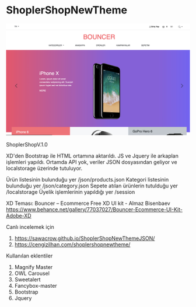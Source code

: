 # ShoplerShopNewTheme

![alt text](./ss.jpg)

ShoplerShopV.1.0

XD'den Bootstrap ile HTML ortamına aktarıldı.
JS ve Jquery ile arkaplan işlemleri yapıldı.
Ortamda API yok, veriler JSON dosyasından geliyor ve localstorage üzerinde tutuluyor.


 Ürün listesinin bulunduğu yer /json/products.json
 Kategori listesinin bulunduğu yer /json/category.json
 Sepete atılan ürünlerin tutulduğu yer /localstorage
 Üyelik işlemlerinin yapıldığı yer /session
 
XD Teması: Bouncer – Ecommerce Free XD UI kit - Almaz Bisenbaev
https://www.behance.net/gallery/77037027/Bouncer-Ecommerce-UI-Kit-Adobe-XD

Canlı incelemek için 
1) https://sawacrow.github.io/ShoplerShopNewThemeJSON/
2) https://cengizilhan.com/shoplershopnewtheme/


Kullanılan eklentiler
1) Magnify Master
2) OWL Carousel
3) Sweetalert
4) Fancybox-master
5) Bootstrap
6) Jquery
